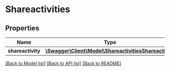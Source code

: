 # Shareactivities

## Properties
Name | Type | Description | Notes
------------ | ------------- | ------------- | -------------
**shareactivity** | [**\Swagger\Client\Model\ShareactivitiesShareactivity**](ShareactivitiesShareactivity.md) |  | [optional] 

[[Back to Model list]](../README.md#documentation-for-models) [[Back to API list]](../README.md#documentation-for-api-endpoints) [[Back to README]](../README.md)


